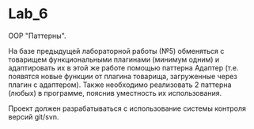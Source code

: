 # Lab_6
OOP
"Паттерны".

На базе предыдущей лабораторной работы (№5) обменяться с товарищем функциональными плагинами (минимум одним) и адаптировать их в этой же работе помощью паттерна Адаптер (т.е. появятся новые функции от плагина товарища, загруженные через плагин с адаптером). Также необходимо реализовать 2 паттерна (любых) в программе, пояснив уместность их использования.

Проект должен разрабатываться с использование системы контроля версий git/svn.
